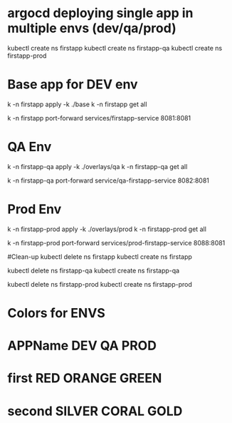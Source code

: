 # argocd deploying single app in multiple envs (dev/qa/prod)

kubectl create ns firstapp
kubectl create ns firstapp-qa
kubectl create ns firstapp-prod

# Base app for DEV env

k -n firstapp apply -k ./base
k -n firstapp get all

k -n firstapp port-forward services/firstapp-service 8081:8081

# QA Env 

k -n firstapp-qa apply -k ./overlays/qa
k -n firstapp-qa get all

k -n firstapp-qa port-forward service/qa-firstapp-service 8082:8081

# Prod Env

k -n firstapp-prod apply -k ./overlays/prod
k -n firstapp-prod get all

k -n firstapp-prod port-forward services/prod-firstapp-service 8088:8081


#Clean-up
kubectl delete ns firstapp
kubectl create ns firstapp

kubectl delete ns firstapp-qa 
kubectl create ns firstapp-qa

kubectl delete ns firstapp-prod
kubectl create ns firstapp-prod

# Colors for ENVS
# APPName     DEV     QA      PROD
# first       RED     ORANGE  GREEN
# second      SILVER  CORAL   GOLD